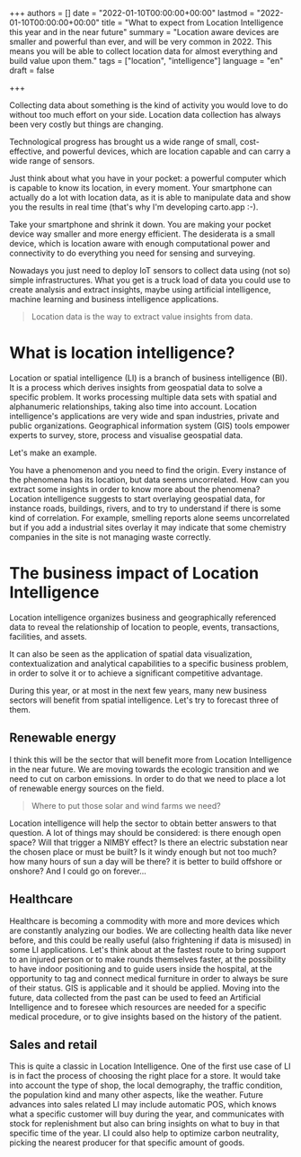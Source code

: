 +++
authors = []
date = "2022-01-10T00:00:00+00:00"
lastmod = "2022-01-10T00:00:00+00:00"
title = "What to expect from Location Intelligence this year and in the near future"
summary = "Location aware devices are smaller and powerful than ever, and will be very common in 2022. This means you will be able to collect location data for almost everything and build value upon them."
tags = ["location", "intelligence"]
language = "en"
draft = false

+++

Collecting data about something is the kind of activity you would love to do without too much effort on your side.
Location data collection has always been very costly but things are changing.

Technological progress has brought us a wide range of small, cost-effective, and powerful devices, which are location capable and can carry a wide range of sensors.

Just think about what you have in your pocket: a powerful computer which is capable to know its location, in every moment.
Your smartphone can actually do a lot with location data, as it is able to manipulate data and show you the results in real time (that's why I'm developing carto.app :-).

Take your smartphone and shrink it down. You are making your pocket device way smaller and more energy efficient. The desiderata is a small device, which is location aware with enough computational power and connectivity to do everything you need for sensing and surveying.

Nowadays you just need to deploy IoT sensors to collect data using (not so) simple infrastructures. What you get is a truck load of data you could use to create analysis and extract insights, maybe using artificial intelligence, machine learning and business intelligence applications.

> Location data is the way to extract value insights from data.

# What is location intelligence?

Location or spatial intelligence (LI) is a branch of business intelligence (BI).
It is a process which derives insights from geospatial data to solve a specific problem. It works processing multiple data sets with spatial and alphanumeric relationships, taking also time into account.
Location intelligence's applications are very wide and span industries, private and public organizations.
Geographical information system (GIS) tools empower experts to survey, store, process and visualise geospatial data. 

Let's make an example.

You have a phenomenon and you need to find the origin. Every instance of the phenomena has its location, but data seems uncorrelated. How can you extract some insights in order to know more about the phenomena?
Location intelligence suggests to start overlaying geospatial data, for instance roads, buildings, rivers, and to try to understand if there is some kind of correlation.
For example, smelling reports alone seems uncorrelated but if you add a industrial sites overlay it may indicate that some  chemistry companies in the site is not managing waste correctly.

# The business impact of Location Intelligence

 Location intelligence organizes business and geographically referenced data to reveal the relationship of location to people, events, transactions, facilities, and assets.
 
 It can also be seen as the application of spatial data visualization, contextualization and analytical capabilities to a specific business problem, in order to solve it or to achieve a significant competitive advantage.

During this year, or at most in the next few years, many new business sectors will benefit from spatial intelligence.
Let's try to forecast three of them.

## Renewable energy

I think this will be the sector that will benefit more from Location Intelligence in the near future.
We are moving towards the ecologic transition and we need to cut on carbon emissions. In order to do that we need to place a lot of renewable energy sources on the field.
> Where to put those solar and wind farms we need?

Location intelligence will help the sector to obtain better answers to that question. A lot of things may should be considered: is there enough open space? Will that trigger a NIMBY effect? Is there an electric substation near the chosen place or must be built? Is it windy enough but not too much? how many hours of sun a day will be there? it is better to build offshore or onshore? And I could go on forever...

## Healthcare

Healthcare is becoming a commodity with more and more devices which are constantly analyzing our bodies. We are collecting health data like never before, and this could be really useful (also frightening if data is misused) in some LI applications.
Let's think about at the fastest route to bring support to an injured person or to make rounds themselves faster, at the possibility to have indoor positioning and to guide users inside the hospital, at the opportunity to tag and connect medical furniture in order to always be sure of their status.
GIS is applicable and it should be applied.
Moving into the future, data collected from the past can be used to feed an Artificial Intelligence and to foresee which resources are needed for a specific medical procedure, or to give insights based on the history of the patient.

## Sales and retail

This is quite a classic in Location Intelligence. One of the first use case of LI is in fact the process of choosing the right place for a store. It would take into account the type of shop, the local demography, the traffic condition, the population kind and many other aspects, like the weather.
Future advances into sales related LI may include automatic POS, which knows what a specific customer will buy during the year, and communicates with stock for replenishment but also can bring insights on what to buy in that specific time of the year. LI could also help to optimize carbon neutrality, picking the nearest producer for that specific amount of goods.

